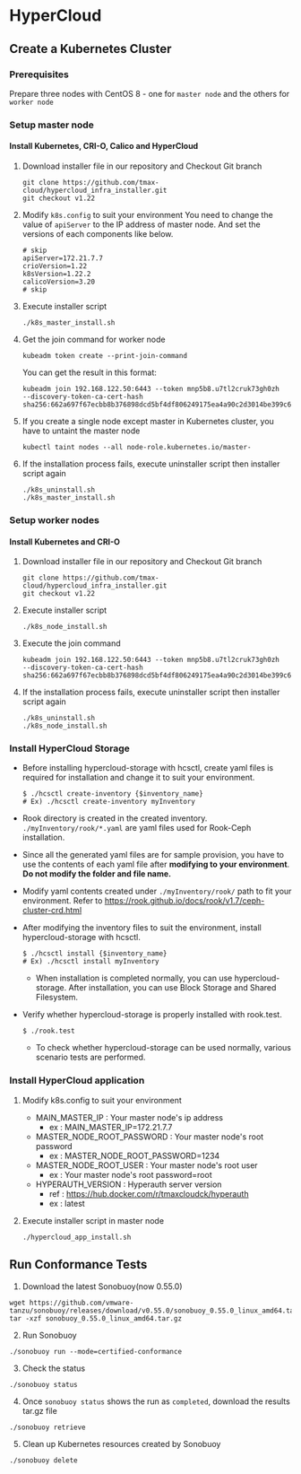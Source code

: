 # HyperCloud

## Create a Kubernetes Cluster
### Prerequisites
Prepare three nodes with CentOS 8 - one for `master node` and the others for `worker node`
### Setup master node
#### Install Kubernetes, CRI-O, Calico and HyperCloud
1. Download installer file in our repository and Checkout Git branch
    ```
    git clone https://github.com/tmax-cloud/hypercloud_infra_installer.git
    git checkout v1.22
    ```
2. Modify `k8s.config` to suit your environment
You need to change the value of `apiServer` to the IP address of master node. And set the versions of each components like below.
    ```
    # skip
    apiServer=172.21.7.7
    crioVersion=1.22
    k8sVersion=1.22.2
    calicoVersion=3.20
    # skip
    ```
1. Execute installer script
    ```
    ./k8s_master_install.sh
    ```
2.  Get the join command for worker node
    ```
    kubeadm token create --print-join-command
    ```
    You can get the result in this format:
    ```
    kubeadm join 192.168.122.50:6443 --token mnp5b8.u7tl2cruk73gh0zh     --discovery-token-ca-cert-hash sha256:662a697f67ecbb8b376898dcd5bf4df806249175ea4a90c2d3014be399c6c18a
    ```
3. If you create a single node except master in Kubernetes cluster, you have to untaint the master node
    ```
    kubectl taint nodes --all node-role.kubernetes.io/master-
    ```
4. If the installation process fails, execute uninstaller script then installer script again
    ```
    ./k8s_uninstall.sh
    ./k8s_master_install.sh
    ```
### Setup worker nodes
#### Install Kubernetes and CRI-O
1. Download installer file in our repository and Checkout Git branch
    ```
    git clone https://github.com/tmax-cloud/hypercloud_infra_installer.git
    git checkout v1.22
    ```
2. Execute installer script
    ```
    ./k8s_node_install.sh
    ```
3. Execute the join command
    ```
    kubeadm join 192.168.122.50:6443 --token mnp5b8.u7tl2cruk73gh0zh     --discovery-token-ca-cert-hash sha256:662a697f67ecbb8b376898dcd5bf4df806249175ea4a90c2d3014be399c6c18a
    ```
4. If the installation process fails, execute uninstaller script then installer script again
    ```
    ./k8s_uninstall.sh
    ./k8s_node_install.sh
    ```
### Install HyperCloud Storage

- Before installing hypercloud-storage with hcsctl, create yaml files is required for installation and change it to suit your environment.

   ``` shell
   $ ./hcsctl create-inventory {$inventory_name}
   # Ex) ./hcsctl create-inventory myInventory
   ```
- Rook directory is created in the created inventory. `./myInventory/rook/*.yaml` are yaml files used for Rook-Ceph installation.
- Since all the generated yaml files are for sample provision, you have to use the contents of each yaml file after **modifying to your environment**.<strong> Do not modify the folder and file name. </strong>
- Modify yaml contents created under `./myInventory/rook/` path to fit your environment. Refer to https://rook.github.io/docs/rook/v1.7/ceph-cluster-crd.html
- After modifying the inventory files to suit the environment, install hypercloud-storage with hcsctl.
   ``` shell
   $ ./hcsctl install {$inventory_name}
   # Ex) ./hcsctl install myInventory
   ```

    - When installation is completed normally, you can use hypercloud-storage. After installation, you can use Block Storage and Shared Filesystem.
- Verify whether hypercloud-storage is properly installed with rook.test.
    ``` shell
    $ ./rook.test
    ```
    - To check whether hypercloud-storage can be used normally, various scenario tests are performed.

### Install HyperCloud application
1. Modify k8s.config to suit your environment
    * MAIN_MASTER_IP : Your master node's ip address
      * ex : MAIN_MASTER_IP=172.21.7.7
    * MASTER_NODE_ROOT_PASSWORD : Your master node's root password
      * ex : MASTER_NODE_ROOT_PASSWORD=1234
    * MASTER_NODE_ROOT_USER : Your master node's root user
      * ex : Your master node's root password=root
    * HYPERAUTH_VERSION : Hyperauth server version
      * ref : https://hub.docker.com/r/tmaxcloudck/hyperauth
      * ex : latest

2. Execute installer script in master node
    ```
    ./hypercloud_app_install.sh
    ```

## Run Conformance Tests
1. Download the latest Sonobuoy(now 0.55.0)
```
wget https://github.com/vmware-tanzu/sonobuoy/releases/download/v0.55.0/sonobuoy_0.55.0_linux_amd64.tar.gz
tar -xzf sonobuoy_0.55.0_linux_amd64.tar.gz
```
2. Run Sonobuoy
```
./sonobuoy run --mode=certified-conformance
```
3. Check the status
```
./sonobuoy status
```
4. Once `sonobuoy status` shows the run as `completed`, download the results tar.gz file
```
./sonobuoy retrieve
```
5. Clean up Kubernetes resources created by Sonobuoy
```
./sonobuoy delete
```
